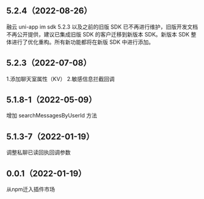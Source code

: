 ## 5.2.4（2022-08-26）
融云 uni-app im sdk 5.2.3 以及之前的旧版 SDK 已不再进行维护，旧版开发文档不再公开提供，建议已集成旧版 SDK 的客户迁移到新版本 SDK。新版本 SDK 整体进行了优化重构。所有新功能都将在新版 SDK 中进行添加。
## 5.2.3（2022-07-08）
1.添加聊天室属性（KV）
2.敏感信息拦截回调
## 5.1.8-1（2022-05-09）
增加 searchMessagesByUserId 方法
## 5.1.3-7（2022-01-19）
调整私聊已读回执回调参数
## 0.0.1（2022-01-19）
从npm迁入插件市场
